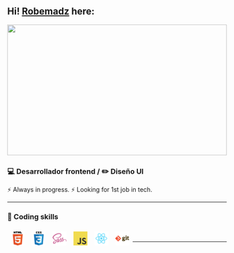## Hi! [Robemadz][notion] here:

<img src="http://phpography.com/images/8-bit-wallpaper-8.jpg" height="300px" width="100%" />

### 💻 Desarrollador frontend / ✏️ Diseño UI

⚡ Always in progress.
⚡ Looking for 1st job in tech.

---

### 🚀 Coding skills

<img align="left" alt="HTML5" width="32px" style="padding:8px" src="https://raw.githubusercontent.com/github/explore/80688e429a7d4ef2fca1e82350fe8e3517d3494d/topics/html/html.png" />
<img align="left" alt="CSS3" width="32px" style="padding:8px" src="https://raw.githubusercontent.com/github/explore/80688e429a7d4ef2fca1e82350fe8e3517d3494d/topics/css/css.png" />
<img align="left" alt="Sass" width="32px" style="padding:8px" src="https://raw.githubusercontent.com/github/explore/80688e429a7d4ef2fca1e82350fe8e3517d3494d/topics/sass/sass.png" />
<img align="left" alt="JavaScript" width="32px" style="padding:8px" src="https://raw.githubusercontent.com/github/explore/80688e429a7d4ef2fca1e82350fe8e3517d3494d/topics/javascript/javascript.png" />
<img align="left" alt="React" width="32px" style="padding:8px" src="https://raw.githubusercontent.com/github/explore/80688e429a7d4ef2fca1e82350fe8e3517d3494d/topics/react/react.png" />
<img align="left" alt="Git" width="32px" style="padding:8px" src="https://raw.githubusercontent.com/github/explore/80688e429a7d4ef2fca1e82350fe8e3517d3494d/topics/git/git.png" />

<br/>

---

<!--LINKS AQUÍ-->

[notion]: https://www.notion.so/ROBERTO-GONZ-LEZ-MICHELENA-f3ad660040674b28a8b6c6d54fabd8ce
